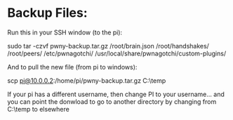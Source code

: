 # Backup Files:


Run this in your SSH window (to the pi):

sudo tar -czvf pwny-backup.tar.gz /root/brain.json /root/handshakes/ /root/peers/ /etc/pwnagotchi/ /usr/local/share/pwnagotchi/custom-plugins/

And to pull the new file (from pi to windows):

scp pi@10.0.0.2:/home/pi/pwny-backup.tar.gz C:\temp 

If your pi has a different username, then change PI to your username... and you can point the donwload to go to another directory by changing from C:\temp to elsewhere
